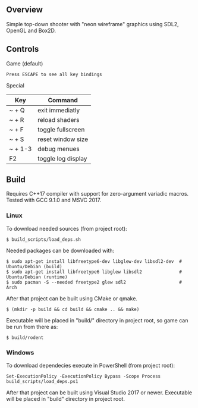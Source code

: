 ## Overview

Simple top-down shooter with "neon wireframe" graphics using SDL2, OpenGL and Box2D.

## Controls

Game (default)

	Press ESCAPE to see all key bindings

Special

| Key | Command |
| --- | --- |
| ~ + Q   | exit immediatly
| ~ + R   | reload shaders
| ~ + F   | toggle fullscreen
| ~ + S   | reset window size
| ~ + 1-3 | debug menues
| F2      | toggle log display

## Build

Requires C++17 compiler with support for zero-argument variadic macros. Tested with GCC 9.1.0 and MSVC 2017.

### Linux

To download needed sources (from project root):

	$ build_scripts/load_deps.sh

Needed packages can be downloaded with:

	$ sudo apt-get install libfreetype6-dev libglew-dev libsdl2-dev  # Ubuntu/Debian (build)
	$ sudo apt-get install libfreetype6 libglew libsdl2              # Ubuntu/Debian (runtime)
	$ sudo pacman -S --needed freetype2 glew sdl2                    # Arch

After that project can be built using CMake or qmake.

	$ (mkdir -p build && cd build && cmake .. && make)

Executable will be placed in "build/" directory in project root, so game can be run from there as:

	$ build/rodent

### Windows

To download dependecies execute in PowerShell (from project root):

	Set-ExecutionPolicy -ExecutionPolicy Bypass -Scope Process
	build_scripts/load_deps.ps1

After that project can be built using Visual Studio 2017 or newer.
Executable will be placed in "build\" directory in project root.
